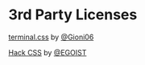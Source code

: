 # 3rd Party Licenses

[terminal.css](https://github.com/Gioni06/terminal.css/blob/master/LICENSE) by [@Gioni06](https://github.com/Gioni06)

[Hack CSS](https://github.com/egoist/hack/blob/master/LICENSE) by [@EGOIST](https://github.com/egoist)
